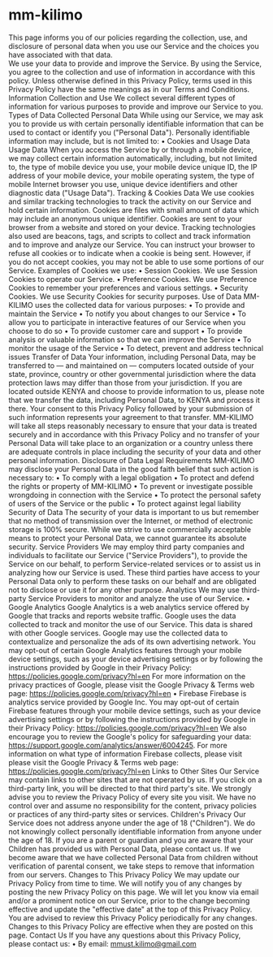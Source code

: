 # mm-kilimo
This page informs you of our policies regarding the collection, use, and disclosure of personal data when you use our Service and the choices you have associated with that data.  
We use your data to provide and improve the Service. By using the Service, you agree to the collection and use of information in accordance with this policy. Unless otherwise defined in this Privacy Policy, terms used in this Privacy Policy have the same meanings as in our Terms and Conditions. 
Information Collection and Use 
We collect several different types of information for various purposes to provide and improve our Service to you. 
Types of Data Collected Personal Data 
While using our Service, we may ask you to provide us with certain personally identifiable information that can be used to contact or identify you ("Personal Data"). Personally identifiable information may include, but is not limited to: 
• Cookies and Usage Data 
Usage Data 
When you access the Service by or through a mobile device, we may collect certain information automatically, including, but not limited to, the type of mobile device you use, your mobile device unique ID, the IP address of your mobile device, your mobile operating system, the type of mobile Internet browser you use, unique device identifiers and other diagnostic data ("Usage Data"). 
Tracking & Cookies Data 
We use cookies and similar tracking technologies to track the activity on our Service and hold certain information. 
Cookies are files with small amount of data which may include an anonymous unique identifier. Cookies are sent to your browser from a website and stored on your device. Tracking technologies also used are beacons, tags, and scripts to collect and track information and to improve and analyze our Service. 
You can instruct your browser to refuse all cookies or to indicate when a cookie is being sent. However, if you do not accept cookies, you may not be able to use some portions of our Service. 
Examples of Cookies we use: 
• Session Cookies. We use Session Cookies to operate our Service. 
• Preference Cookies. We use Preference Cookies to remember your preferences and various settings. 
• Security Cookies. We use Security Cookies for security purposes. 
Use of Data 
MM-KILIMO uses the collected data for various purposes: 
• To provide and maintain the Service 
• To notify you about changes to our Service 
• To allow you to participate in interactive features of our Service when you choose to do so 
• To provide customer care and support 
• To provide analysis or valuable information so that we can improve the Service 
• To monitor the usage of the Service 
• To detect, prevent and address technical issues 
Transfer of Data 
Your information, including Personal Data, may be transferred to — and maintained on — computers located outside of your state, province, country or other governmental jurisdiction where the data protection laws may differ than those from your jurisdiction. 
If you are located outside KENYA and choose to provide information to us, please note that we transfer the data, including Personal Data, to KENYA and process it there. 
Your consent to this Privacy Policy followed by your submission of such information represents your agreement to that transfer. 
MM-KILIMO will take all steps reasonably necessary to ensure that your data is treated securely and in accordance with this Privacy Policy and no transfer of your Personal Data will take place to an organization or a country unless there are adequate controls in place including the security of your data and other personal information. 
Disclosure of Data Legal Requirements 
MM-KILIMO may disclose your Personal Data in the good faith belief that such action is necessary to: 
• To comply with a legal obligation
 • To protect and defend the rights or property of MM-KILIMO 
• To prevent or investigate possible wrongdoing in connection with the Service 
• To protect the personal safety of users of the Service or the public
 • To protect against legal liability 
Security of Data 
The security of your data is important to us but remember that no method of transmission over the Internet, or method of electronic storage is 100% secure. While we strive to use commercially acceptable means to protect your Personal Data, we cannot guarantee its absolute security. 
Service Providers 
We may employ third party companies and individuals to facilitate our Service ("Service Providers"), to provide the Service on our behalf, to perform Service-related services or to assist us in analyzing how our Service is used. 
These third parties have access to your Personal Data only to perform these tasks on our behalf and are obligated not to disclose or use it for any other purpose. 
Analytics 
We may use third-party Service Providers to monitor and analyze the use of our Service. 
• Google Analytics 
Google Analytics is a web analytics service offered by Google that tracks and reports website traffic. Google uses the data collected to track and monitor the use of our Service. This data is shared with other Google services. Google may use the collected data to contextualize and personalize the ads of its own advertising network. 
You may opt-out of certain Google Analytics features through your mobile device settings, such as your device advertising settings or by following the instructions provided by Google in their Privacy Policy: https://policies.google.com/privacy?hl=en 
For more information on the privacy practices of Google, please visit the Google Privacy & Terms web page: https://policies.google.com/privacy?hl=en 
• Firebase 
Firebase is analytics service provided by Google Inc. 
You may opt-out of certain Firebase features through your mobile device settings, such as your device advertising settings or by following the instructions provided by Google in their Privacy Policy: https://policies.google.com/privacy?hl=en 
We also encourage you to review the Google's policy for safeguarding your data: https://support.google.com/analytics/answer/6004245. For more information on what type of information Firebase collects, please visit please visit the Google Privacy & Terms web page: https://policies.google.com/privacy?hl=en 
Links to Other Sites 
Our Service may contain links to other sites that are not operated by us. If you click on a third-party link, you will be directed to that third party's site. We strongly advise you to review the Privacy Policy of every site you visit. 
We have no control over and assume no responsibility for the content, privacy policies or practices of any third-party sites or services. 
Children's Privacy 
Our Service does not address anyone under the age of 18 ("Children"). 
We do not knowingly collect personally identifiable information from anyone under the age of 18. If you are a parent or guardian and you are aware that your Children has provided us with Personal Data, please contact us. If we become aware that we have collected Personal Data from children without verification of parental consent, we take steps to remove that information from our servers. 
Changes to This Privacy Policy 
We may update our Privacy Policy from time to time. We will notify you of any changes by posting the new Privacy Policy on this page. 
We will let you know via email and/or a prominent notice on our Service, prior to the change becoming effective and update the "effective date" at the top of this Privacy Policy. 
You are advised to review this Privacy Policy periodically for any changes. Changes to this Privacy Policy are effective when they are posted on this page. 
Contact Us 
If you have any questions about this Privacy Policy, please contact us: 
• By email: mmust.kilimo@gmail.com
